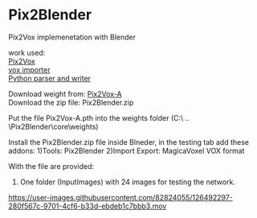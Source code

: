 # Pix2Blender
Pix2Vox implemenetation with Blender

work used: <br/>
[Pix2Vox](https://github.com/hzxie/Pix2Vox) <br/>
[vox importer](https://github.com/RichysHub/MagicaVoxel-VOX-importer) <br/>
[Python parser and writer](https://github.com/gromgull/py-vox-io)

Download weight from: [Pix2Vox-A](https://gateway.infinitescript.com/?fileName=Pix2Vox-A-ShapeNet.pth) <br/>
Download the zip file: Pix2Blender.zip

Put the file Pix2Vox-A.pth into the weights folder (C:\ .. \Pix2Blender\core\weights)

Install the Pix2Blender.zip file inside Blneder, in the testing tab add these addons:
1)Tools: Pix2Blender
2)Import Export: MagicaVoxel VOX format

With the file are provided:
1) One folder (InputImages) with 24 images for testing the network.


https://user-images.githubusercontent.com/82824055/126492297-280f567c-9701-4cf6-b33d-ebdeb1c7bbb3.mov

